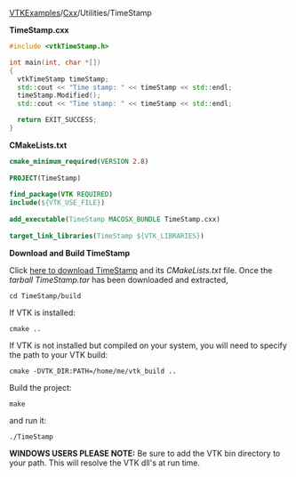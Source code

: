 [VTKExamples](/index/)/[Cxx](/Cxx)/Utilities/TimeStamp

**TimeStamp.cxx**
```c++
#include <vtkTimeStamp.h>

int main(int, char *[])
{
  vtkTimeStamp timeStamp;
  std::cout << "Time stamp: " << timeStamp << std::endl;
  timeStamp.Modified();
  std::cout << "Time stamp: " << timeStamp << std::endl;

  return EXIT_SUCCESS;
}
```
**CMakeLists.txt**
```cmake
cmake_minimum_required(VERSION 2.8)
 
PROJECT(TimeStamp)
 
find_package(VTK REQUIRED)
include(${VTK_USE_FILE})
 
add_executable(TimeStamp MACOSX_BUNDLE TimeStamp.cxx)
 
target_link_libraries(TimeStamp ${VTK_LIBRARIES})
```

**Download and Build TimeStamp**

Click [here to download TimeStamp](https://github.com/lorensen/VTKWikiExamplesTarballs/raw/master/TimeStamp.tar) and its *CMakeLists.txt* file.
Once the *tarball TimeStamp.tar* has been downloaded and extracted,
```
cd TimeStamp/build 
```
If VTK is installed:
```
cmake ..
```
If VTK is not installed but compiled on your system, you will need to specify the path to your VTK build:
```
cmake -DVTK_DIR:PATH=/home/me/vtk_build ..
```
Build the project:
```
make
```
and run it:
```
./TimeStamp
```
**WINDOWS USERS PLEASE NOTE:** Be sure to add the VTK bin directory to your path. This will resolve the VTK dll's at run time.

